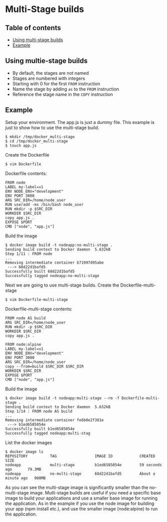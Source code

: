 # Multi-Stage builds

## Table of contents
* [Using multi-stage builds](#using-multie-stage-builds)
* [Example](#example)


## Using multie-stage builds
* By default, the stages are not named
* Stages are numbered with integers
* Starting with 0 for the first `FROM` instruction
* Name the stage by adding `as` to the `FROM` instruction
* Reference the stage name in the `COPY` instruction

## Example
Setup your environment. The app.js is just a dummy file. This example is just to show how to use the multi-stage build.
```
$ mkdir /tmp/docker_multi-stage
$ cd /tmp/docker_multi-stage
$ touch app.js
```
Create the Dockerfile
```
$ vim Dockerfile
```
Dockerfile contents:
```
FROM node
LABEL my-label=v1
ENV NODE_ENV="development"
ENV PORT 3000
ARG SRC_DIR=/home/node_user
RUN useradd -ms /bin/bash node_user
RUN mkdir -p $SRC_DIR
WORKDIR $SRC_DIR
copy app.js .
EXPOSE $PORT
CMD ["node", "app.js"]
```
Build the image
```
$ docker image build -t nodeapp:no-multi-stage .
Sending build context to Docker daemon  5.632kB
Step 1/11 : FROM node
...
Removing intermediate container b71997d95abe
 ---> 68d22d1bafd5
Successfully built 68d22d1bafd5
Successfully tagged nodeapp:no-multi-stage
```

Next we are going to use multi-stage builds. Create the Dockerfile-multi-stage
```
$ vim Dockerfile-multi-stage
```
Dockerfile-multi-stage contents:
```
FROM node AS build
ARG SRC_DIR=/home/node_user
RUN mkdir -p $SRC_DIR
WORKDIR $SRC_DIR
copy app.js .

FROM node:alpine
LABEL my-label=v1
ENV NODE_ENV="development"
ENV PORT 3000
ARG SRC_DIR=/home/node_user
copy --from=build $SRC_DIR $SRC_DIR
WORKDIR $SRC_DIR
EXPOSE $PORT
CMD ["node", "app.js"]
```
Build the image
```
$ docker image build -t nodeapp:multi-stage --rm -f Dockerfile-multi-stage .
Sending build context to Docker daemon  5.632kB
Step 1/14 : FROM node AS build
...
Removing intermediate container fe6b0e2f381e
 ---> b1ed6585054e
Successfully built b1ed6585054e
Successfully tagged nodeapp:multi-stag
```

List the docker images
```
$ docker image ls
REPOSITORY          TAG                 IMAGE ID            CREATED              SIZE
nodeapp             multi-stage         b1ed6585054e        59 seconds ago       79.3MB
nodeapp             no-multi-stage      68d22d1bafd5        About a minute ago   908MB
```
As you can see the multi-stage image is significantly smaller than the no-multi-stage image.
Mutli-stage builds are useful if you need a specific base image to build your applications and use a smaller base image 
for running the application. As in the example if you use the node image for building your app (npm install etc.), 
and use the smaller image (node:alpine) to run the application.